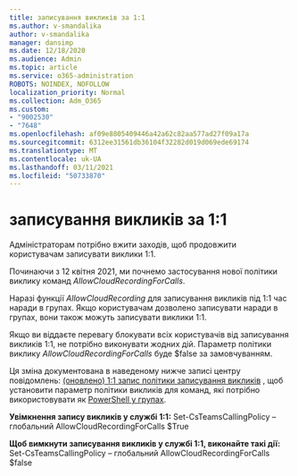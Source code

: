 ```yaml
---
title: записування викликів за 1:1
ms.author: v-smandalika
author: v-smandalika
manager: dansimp
ms.date: 12/18/2020
ms.audience: Admin
ms.topic: article
ms.service: o365-administration
ROBOTS: NOINDEX, NOFOLLOW
localization_priority: Normal
ms.collection: Adm_O365
ms.custom:
- "9002530"
- "7648"
ms.openlocfilehash: af09e8805409446a42a62c82aa577ad27f09a17a
ms.sourcegitcommit: 6312ee31561db36104f32282d019d069ede69174
ms.translationtype: MT
ms.contentlocale: uk-UA
ms.lasthandoff: 03/11/2021
ms.locfileid: "50733870"
---
```

# <a name="11-call-recording"></a>записування викликів за 1:1

Адміністраторам потрібно вжити заходів, щоб продовжити користувачам записувати виклики 1:1.
 
Починаючи з 12 квітня 2021, ми почнемо застосування нової політики виклику команд *AllowCloudRecordingForCalls*. 

Наразі функції *AllowCloudRecording* для записування викликів під 1:1 час наради в групах. Якщо користувачам дозволено записувати наради в групах, вони також можуть записувати виклики 1:1.

Якщо ви віддаєте перевагу блокувати всіх користувачів від записування викликів 1:1, не потрібно виконувати жодних дій. Параметр політики виклику *AllowCloudRecordingForCalls* буде $false за замовчуванням.

Ця зміна документована в наведеному нижче записі центру повідомлень: [(оновлено) 1:1 запис політики записування викликів](https://portal.microsoft.com/Adminportal/Home?ref=MessageCenter/:/messages/MC238796) , щоб установити параметр політики викликів для команд, які потрібно використовувати як [PowerShell у групах](https://docs.microsoft.com/microsoftteams/teams-powershell-install).

**Увімкнення запису викликів у службі 1:1:** Set-CsTeamsCallingPolicy – глобальний AllowCloudRecordingForCalls $True

**Щоб вимкнути записування викликів у службі 1:1, виконайте такі дії:** Set-CsTeamsCallingPolicy – глобальний AllowCloudRecordingForCalls $false


